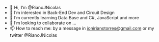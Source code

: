 - 👋 Hi, I’m @RianoJNicolas
- 👀 I’m interested in Back-End Dev and Circuit Design
- 🌱 I’m currently learning Data Base and C#, JavaScript and more 
- 💞️ I’m looking to collaborate on ...
- 📫 How to reach me: by a message in jonirianotorres@gmail.com or my twitter @RianoJNicolas

<!---
RianoJNicolas/RianoJNicolas is a ✨ special ✨ repository because its `README.md` (this file) appears on your GitHub profile.
You can click the Preview link to take a look at your changes.
--->
